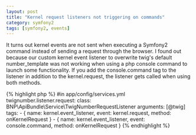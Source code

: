 ```yaml
---
layout: post
title: "Kernel request listeners not triggering on commands"
category: symfony2
tags: [symfony2, events]
---
```


It turns out kernel events are not sent when executing a Symfony2 command instead of sending a request through the browser. I found out because our custom kernel event listener to overwrite twig's default number_template was not working when using a php console command to launch some functionality. If you add the console.command tag to the listener in addition to the kernel.request, the listener gets called when using both methods.

{% highlight php %}
    #in app/config/services.yml
    twignumber.listener.request:
        class: BNP\ApiBundle\Service\TwigNumberRequestListener
        arguments: [@twig]
        tags:
            - { name: kernel.event_listener, event: kernel.request, method: onKernelRequest }
            - { name: kernel.event_listener, event: console.command, method: onKernelRequest }
{% endhighlight %}


